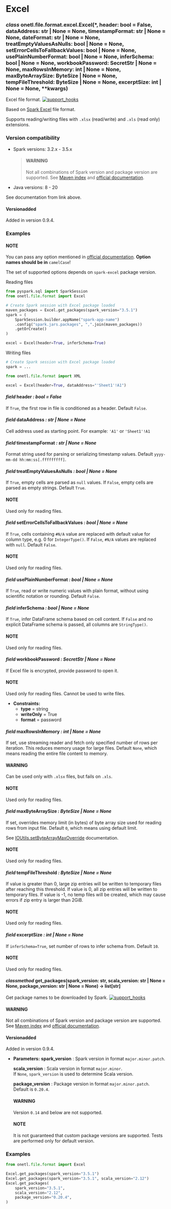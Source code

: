 <a id="excel-file-format"></a>

# Excel

### *class* onetl.file.format.excel.Excel(\*, header: bool = False, dataAddress: str | None = None, timestampFormat: str | None = None, dateFormat: str | None = None, treatEmptyValuesAsNulls: bool | None = None, setErrorCellsToFallbackValues: bool | None = None, usePlainNumberFormat: bool | None = None, inferSchema: bool | None = None, workbookPassword: SecretStr | None = None, maxRowsInMemory: int | None = None, maxByteArraySize: ByteSize | None = None, tempFileThreshold: ByteSize | None = None, excerptSize: int | None = None, \*\*kwargs)

Excel file format. [![support_hooks](https://img.shields.io/badge/%20-support%20hooks-blue)](https://onetl.readthedocs.io/en/0.13.5/hooks/index.html)

Based on [Spark Excel](https://github.com/crealytics/spark-excel) file format.

Supports reading/writing files with `.xlsx` (read/write) and `.xls` (read only) extensions.

### Version compatibility

* Spark versions: 3.2.x - 3.5.x
  > #### WARNING
  > Not all combinations of Spark version and package version are supported.
  > See [Maven index](https://mvnrepository.com/artifact/com.crealytics/spark-excel)
  > and [official documentation](https://github.com/crealytics/spark-excel).
* Java versions: 8 - 20

See documentation from link above.

#### Versionadded
Added in version 0.9.4.

### Examples

#### NOTE
You can pass any option mentioned in
[official documentation](https://github.com/crealytics/spark-excel).
**Option names should be in** `camelCase`!

The set of supported options depends on `spark-excel` package version.

Reading files

```py
from pyspark.sql import SparkSession
from onetl.file.format import Excel

# Create Spark session with Excel package loaded
maven_packages = Excel.get_packages(spark_version="3.5.1")
spark = (
    SparkSession.builder.appName("spark-app-name")
    .config("spark.jars.packages", ",".join(maven_packages))
    .getOrCreate()
)

excel = Excel(header=True, inferSchema=True)
```

Writing files

```py
# Create Spark session with Excel package loaded
spark = ...

from onetl.file.format import XML

excel = Excel(header=True, dataAddress="'Sheet1'!A1")
```

<!-- !! processed by numpydoc !! -->

#### *field* header *: bool* *= False*

If `True`, the first row in file is conditioned as a header.
Default `False`.

<!-- !! processed by numpydoc !! -->

#### *field* dataAddress *: str | None* *= None*

Cell address used as starting point.
For example: `'A1'` or `'Sheet1'!A1`

<!-- !! processed by numpydoc !! -->

#### *field* timestampFormat *: str | None* *= None*

Format string used for parsing or serializing timestamp values.
Default `yyyy-mm-dd hh:mm:ss[.fffffffff]`.

<!-- !! processed by numpydoc !! -->

#### *field* treatEmptyValuesAsNulls *: bool | None* *= None*

If `True`, empty cells are parsed as `null` values.
If `False`, empty cells are parsed as empty strings.
Default `True`.

#### NOTE
Used only for reading files.

<!-- !! processed by numpydoc !! -->

#### *field* setErrorCellsToFallbackValues *: bool | None* *= None*

If `True`, cells containing `#N/A` value are replaced with default value for column type,
e.g. 0 for `IntegerType()`. If `False`, `#N/A` values are replaced with `null`.
Default `False`.

#### NOTE
Used only for reading files.

<!-- !! processed by numpydoc !! -->

#### *field* usePlainNumberFormat *: bool | None* *= None*

If `True`, read or write numeric values with plain format, without using scientific notation or rounding.
Default `False`.

<!-- !! processed by numpydoc !! -->

#### *field* inferSchema *: bool | None* *= None*

If `True`, infer DataFrame schema based on cell content.
If `False` and no explicit DataFrame schema is passed, all columns are `StringType()`.

#### NOTE
Used only for reading files.

<!-- !! processed by numpydoc !! -->

#### *field* workbookPassword *: SecretStr | None* *= None*

If Excel file is encrypted, provide password to open it.

#### NOTE
Used only for reading files. Cannot be used to write files.

<!-- !! processed by numpydoc !! -->
* **Constraints:**
  - **type** = string
  - **writeOnly** = True
  - **format** = password

#### *field* maxRowsInMemory *: int | None* *= None*

If set, use streaming reader and fetch only specified number of rows per iteration.
This reduces memory usage for large files.
Default `None`, which means reading the entire file content to memory.

#### WARNING
Can be used only with `.xlsx` files, but fails on `.xls`.

#### NOTE
Used only for reading files.

<!-- !! processed by numpydoc !! -->

#### *field* maxByteArraySize *: ByteSize | None* *= None*

If set, overrides memory limit (in bytes) of byte array size used for reading rows from input file.
Default `0`, which means using default limit.

See [IOUtils.setByteArrayMaxOverride](https://poi.apache.org/apidocs/5.0/org/apache/poi/util/IOUtils.html#setByteArrayMaxOverride-int-)
documentation.

#### NOTE
Used only for reading files.

<!-- !! processed by numpydoc !! -->

#### *field* tempFileThreshold *: ByteSize | None* *= None*

If value is greater than 0, large zip entries will be written to temporary files after reaching this threshold.
If value is 0, all zip entries will be written to temporary files.
If value is -1, no temp files will be created, which may cause errors if zip entry is larger than 2GiB.

#### NOTE
Used only for reading files.

<!-- !! processed by numpydoc !! -->

#### *field* excerptSize *: int | None* *= None*

If `inferSchema=True`, set number of rows to infer schema from.
Default `10`.

#### NOTE
Used only for reading files.

<!-- !! processed by numpydoc !! -->

#### *classmethod* get_packages(spark_version: str, scala_version: str | None = None, package_version: str | None = None) → list[str]

Get package names to be downloaded by Spark. [![support_hooks](https://img.shields.io/badge/%20-support%20hooks-blue)](https://onetl.readthedocs.io/en/0.13.5/hooks/index.html)

#### WARNING
Not all combinations of Spark version and package version are supported.
See [Maven index](https://mvnrepository.com/artifact/com.crealytics/spark-excel)
and [official documentation](https://github.com/crealytics/spark-excel).

#### Versionadded
Added in version 0.9.4.

* **Parameters:**
  **spark_version**
  : Spark version in format `major.minor.patch`.

  **scala_version**
  : Scala version in format `major.minor`.
    <br/>
    If `None`, `spark_version` is used to determine Scala version.

  **package_version**
  : Package version in format `major.minor.patch`. Default is `0.20.4`.
    <br/>
    #### WARNING
    Version `0.14` and below are not supported.
    <br/>
    #### NOTE
    It is not guaranteed that custom package versions are supported.
    Tests are performed only for default version.

### Examples

```python
from onetl.file.format import Excel

Excel.get_packages(spark_version="3.5.1")
Excel.get_packages(spark_version="3.5.1", scala_version="2.12")
Excel.get_packages(
    spark_version="3.5.1",
    scala_version="2.12",
    package_version="0.20.4",
)
```

<!-- !! processed by numpydoc !! -->
